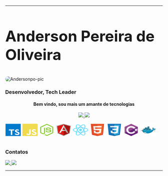 <hr>

<div>
<h2 style="font-weight: bold; font-size: 48px">Anderson Pereira de Oliveira</h2>
<img alt="Andersonpo-pic" height="150" style="border-radius:50px;" src="https://gravatar.com/avatar/da5ff60707554b777d16d04b0f79a99e?s=200">
<h3 style="font-weight: bold;">Desenvolvedor, Tech Leader</h3>
<h4 style="text-align: center;">Bem vindo, sou mais um amante de tecnologias</h4>
</div>

<div style="text-align: center;">
<a href="https://github.com/andersonpo">
<img height="180em" src="https://github-readme-stats.vercel.app/api?username=andersonpo&show_icons=true&theme=dark&include_all_commits=true&count_private=true&border_radius=8"/>
<img height="180em" src="https://github-readme-stats.vercel.app/api/top-langs/?username=andersonpo&layout=compact&langs_count=10&theme=dark&border_radius=8"/>
</a>
</div>

<br>

<div style="display: inline_block">
<img align="center" alt="Andersonpo-Ts" height="40" width="50" src="https://raw.githubusercontent.com/devicons/devicon/master/icons/typescript/typescript-plain.svg">
<img align="center" alt="Andersonpo-Js" height="40" width="50" src="https://raw.githubusercontent.com/devicons/devicon/master/icons/javascript/javascript-plain.svg">
<img align="center" alt="Andersonpo-Node" height="40" width="50" src="https://raw.githubusercontent.com/devicons/devicon/master/icons/nodejs/nodejs-plain.svg">
<img align="center" alt="Andersonpo-Angular" height="40" width="50" src="https://raw.githubusercontent.com/devicons/devicon/master/icons/angularjs/angularjs-original.svg">
<img align="center" alt="Andersonpo-React" height="40" width="50" src="https://raw.githubusercontent.com/devicons/devicon/master/icons/react/react-original.svg">
<img align="center" alt="Andersonpo-HTML" height="40" width="50" src="https://raw.githubusercontent.com/devicons/devicon/master/icons/html5/html5-original.svg">
<img align="center" alt="Andersonpo-CSS" height="40" width="50" src="https://raw.githubusercontent.com/devicons/devicon/master/icons/css3/css3-original.svg">
<img align="center" alt="Andersonpo-Csharp" height="40" width="50" src="https://raw.githubusercontent.com/devicons/devicon/master/icons/csharp/csharp-original.svg">
<img align="center" alt="Andersonpo-Docker" height="40" width="50" src="https://raw.githubusercontent.com/devicons/devicon/master/icons/docker/docker-original.svg">
</div>

<br>

<h3>Contatos</h3>
<div class=""> 
<a href = "mailto:andersonpo@gmail.com" target="_blank">
<img src="https://img.shields.io/badge/-Gmail-AB3C31?style=for-the-badge&logo=gmail&logoColor=white">
</a>
<a href="https://www.linkedin.com/in/andersonpo" target="_blank">
<img src="https://img.shields.io/badge/-LinkedIn-%230077B5?style=for-the-badge&logo=linkedin&logoColor=white">
</a>  
</div>

<hr>

